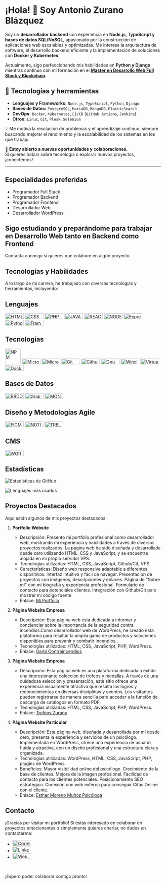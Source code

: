 # ¡Hola! 👋 Soy Antonio Zurano Blázquez  

Soy un **desarrollador backend** con experiencia en **Node.js, TypeScript y bases de datos SQL/NoSQL**, apasionado por la construcción de aplicaciones web escalables y optimizadas. Me interesa la arquitectura de software, el desarrollo backend eficiente y la implementación de soluciones con **Docker y Kubernetes**.  

Actualmente, sigo perfeccionando mis habilidades en **Python y Django**, mientras continúo con mi formación en el **[Master en Desarrollo Web Full Stack y Blockchain](https://www.conquerblocks.com/master-desarrollo-web-full-stack).**.  

## 🚀 Tecnologías y herramientas  

- **Lenguajes y Frameworks:** `Node.js`, `TypeScript`, `Python`, `Django`  
- **Bases de Datos:** `PostgreSQL`, `MariaDB`, `MongoDB`, `ElasticSearch`  
- **DevOps:** `Docker`, `Kubernetes`, `CI/CD` (`GitHub Actions`, `Jenkins`)  
- **Otros:** `Linux`, `Git`, `Plesk`, `Selenium`  

💡 Me motiva la resolución de problemas y el aprendizaje continuo, siempre buscando mejorar el rendimiento y la escalabilidad de los sistemas en los que trabajo.  

📌 **Estoy abierto a nuevas oportunidades y colaboraciones.**  
Si quieres hablar sobre tecnología o explorar nuevos proyectos, ¡conectemos!  

---

## Especialidades preferidas

- Programador Full Stack
- Programador Backend
- Programador Frontend
- Desarrollador Web
- Desarrollador WordPress

## Sigo estudiando y preparándome para trabajar en Desarrollo Web tanto en Backend como Frontend

Contacta conmigo si quieres que colabore en algún proyecto.

## Tecnologías y Habilidades

A lo largo de mi carrera, he trabajado con diversas tecnologías y herramientas, incluyendo:

 ## Lenguajes
   <p> <img src="https://img.shields.io/badge/HTML5-E34F26?style=for-the-badge&logo=html5&logoColor=white" alt="HTML5" width=60px height=18px>
      <img src="https://img.shields.io/badge/CSS3-1572B6?style=for-the-badge&logo=css3&logoColor=white" alt="CSS" width=60px height=18px>
      <img src="https://img.shields.io/badge/PHP-777BB4?style=for-the-badge&logo=php&logoColor=white" alt= "PHP" width=60px height=18px> 
      <img src="https://img.shields.io/badge/JavaScript-323330?style=for-the-badge&logo=javascript&logoColor=F7DF1E" alt="JAVASCRIPT" width=60px height=18px>
      <img src="https://img.shields.io/badge/React-20232A?style=for-the-badge&logo=react&logoColor=61DAF" alt="REACTjs" width=60px height=18px>
      <img src="https://img.shields.io/badge/Node%20js-339933?style=for-the-badge&logo=nodedotjs&logoColor=white" alt="NODEjs" width=60px height=18px>
      <img src="https://img.shields.io/badge/Express%20js-000000?style=for-the-badge&logo=express&logoColor=white" alt="Express JS" width=60px height=18px>
      <img src="https://img.shields.io/badge/Python-FFD43B?style=for-the-badge&logo=python&logoColor=blue" alt="Python" width=60px height=18px>
      <img src="https://img.shields.io/badge/Django-092E20?style=for-the-badge&logo=django&logoColor=green" alt="Framework DJANGO" width=60px height=18px>
   </p>
      
 ## Tecnologías    
  <p>
     <img src="https://img.shields.io/badge/npm-CB3837?style=for-the-badge&logo=npm&logoColor=white" alt="NPM" width=50px>
     <img src="https://img.shields.io/badge/microsoft%20azure-0089D6?style=for-the-badge&logo=microsoft-azure&logoColor=white" alt="Microsoft Azure" width=60px height=18px>
     <img src="https://img.shields.io/badge/Microsoft_Office-D83B01?style=for-the-badge&logo=microsoft-office&logoColor=white" alt="Microsoft Offfice365" width=60px      height=18px>
     <img src="https://img.shields.io/badge/GIT-E44C30?style=for-the-badge&logo=git&logoColor=white" alt="Git" width=60px height=18px>
     <img src="https://img.shields.io/badge/GitHub-100000?style=for-the-badge&logo=github&logoColor=white" alt="Github" width=60px height=18px> 
     <img src="https://img.shields.io/badge/GNU%20Bash-4EAA25?style=for-the-badge&logo=GNU%20Bash&logoColor=white" alt=Gnu bash" width=60px height=18px>
     <img src="https://img.shields.io/badge/windows%20terminal-4D4D4D?style=for-the-badge&logo=windows%20terminal&logoColor=white" alt="Windows Terminal" width=60px height=18px>
     <img src="https://img.shields.io/badge/VirtualBox-21416b?style=for-the-badge&logo=VirtualBox&logoColor=white" alt="VirtualBox" width=60px height=18px>
     <img src="https://img.shields.io/badge/Docker-2CA5E0?style=for-the-badge&logo=docker&logoColor=white" alt="Docker" width=60px height=18px> 
  </p>    
      
 ## Bases de Datos  
 <p>      
     <img src="https://img.shields.io/badge/MySQL-005C84?style=for-the-badge&logo=mysql&logoColor=white" alt="BBDD MYSQL" width=60px height=18px>
     <img src="https://img.shields.io/badge/GraphQl-E10098?style=for-the-badge&logo=graphql&logoColor=white" alt="GraphQL" width=60px height=18px>
     <img src="https://img.shields.io/badge/MongoDB-4EA94B?style=for-the-badge&logo=mongodb&logoColor=white" alt="MONGODB" width=60px height=18px>
 </p> 
      
 ## Diseño y Metodologías Agile    
 <p>
   <img src="https://img.shields.io/badge/Figma-F24E1E?style=for-the-badge&logo=figma&logoColor=white" alt="FIGMA" width=60px height=18px>
   <img src="https://img.shields.io/badge/Notion-000000?style=for-the-badge&logo=notion&logoColor=white" alt="NOTION" width=60px height=18px>
   <img src="https://img.shields.io/badge/Trello-0052CC?style=for-the-badge&logo=trello&logoColor=white" alt="TRELLO" width=60px height=18px>
 </p>
      
 ## CMS
 <p>      
    <img src="https://img.shields.io/badge/Wordpress-21759B?style=for-the-badge&logo=wordpress&logoColor=white" alt="WORDPRESS" width=60px height=18px>
 </p>
 
## Estadísticas
![Estadísticas de GitHub](https://github-readme-stats.vercel.app/api?username=AntonioZurano&show_icons=true&theme=transparent)

![Lenguajes más usados](https://github-readme-stats.vercel.app/api/top-langs/?username=AntonioZurano&layout=compact&theme=transparent)


## Proyectos Destacados
Aquí están algunos de mis proyectos destacados:

1. **Portfolio Website**
   - Descripción: Presento mi portfolio profesional como desarrollador web, mostrando mi experiencia y habilidades a través de diversos proyectos realizados. La página web ha sido diseñada y desarrollada desde cero utilizando HTML, CSS y JavaScript, y se encuentra alojada en mi propio servidor VPS.
   - Tecnologías utilizadas: HTML, CSS, JavaScript, Github/Git, VPS.
   - Características: Diseño web responsive adaptable a diferentes dispositivos. Interfaz intuitiva y fácil de navegar. Presentación de proyectos con imágenes, descripciones y enlaces. Página de "Sobre mí" con mi biografía y experiencia profesional. Formulario de contacto para potenciales clientes. Integración con Github/Git para mostrar mi código fuente.
   - Enlace: [Mi Portfolio](https://dev.antoniozurano.com)
 
2. **Página Website Empresa**
   - Descripción: Esta página web está dedicada a informar y concienciar sobre la importancia de la seguridad contra incendios.Como desarrollador
        web de WordPress, he creado esta plataforma para resaltar la amplia gama de productos
        y soluciones disponibles para prevenir y combatir incendios..
   - Tecnologías utilizadas: HTML, CSS, JavaScript, PHP, WordPress.
   - Enlace: [Garbi Contraincendios](https://www.garbicontraincendios.es)

3. **Página Website Empresa**
   - Descripción: Esta página web es una plataforma dedicada a exhibir una impresionante colección de trofeos y medallas. A través de una cuidadosa selección y presentación,         este sitio ofrece una experiencia visualmente atractiva que resalta los logros y reconocimientos en diversas disciplinas y eventos. Los visitantes pueden registrarse          de manera sencilla para acceder a la función de descarga de catálogos en formato PDF.
   - Tecnologías utilizadas: HTML, CSS, JavaScript, PHP, WordPress.
   - Enlace: [Trofeos Zurano](https://www.trofeoszurano.com)

4. **Página Website Particular**
   - Descripción: Esta página web, diseñada y desarrollada por mí desde cero, presenta la experiencia y servicios de un psicólogo. Implementada en WordPress, ofrece una experiencia de usuario fluida y atractiva, con un diseño profesional y una estructura clara y organizada.
   - Tecnologías utilizadas: WordPress, HTML, CSS, JavaScript, PHP, plugins de WordPress.
   - Beneficios: Mayor visibilidad online del psicólogo. Crecimiento de la base de clientes. Mejora de la imagen profesional. Facilidad de contacto para los clientes potenciales. Posicionamiento SEO estratégico. Conexión con web externa para conseguir Citas Online con el cliente.
   - Enlace: [Esther Moreno Muñoz Psicóloga](https://www.esthermorenopsicologia.com)
     
## Contacto

¡Gracias por visitar mi portfolio! Si estás interesado en colaborar en proyectos emocionantes o simplemente quieres charlar, no dudes en contactarme:

- <a href="mailto:info@antoniozurano.com"><img src="https://img.shields.io/badge/Gmail-D14836?style=for-the-badge&logo=gmail&logoColor=white" alt="Correo Electronico" width=60 height=18> </a>
- <a href="https://www.linkedin.com/in/antoniozurano/"><img src="https://img.shields.io/badge/LinkedIn-0077B5?style=for-the-badge&logo=linkedin&logoColor=white" alt="Linkedin" width=60 height=18>  </a>
- <a href="https://www.antoniozurano.com"><img src="https://img.shields.io/badge/Portfolio-255E63?style=for-the-badge&logo=About.me&logoColor=white" alt="Web Portfolio Personal" width=60 height=18>  </a>
<br>

¡Espero poder colaborar contigo pronto!

